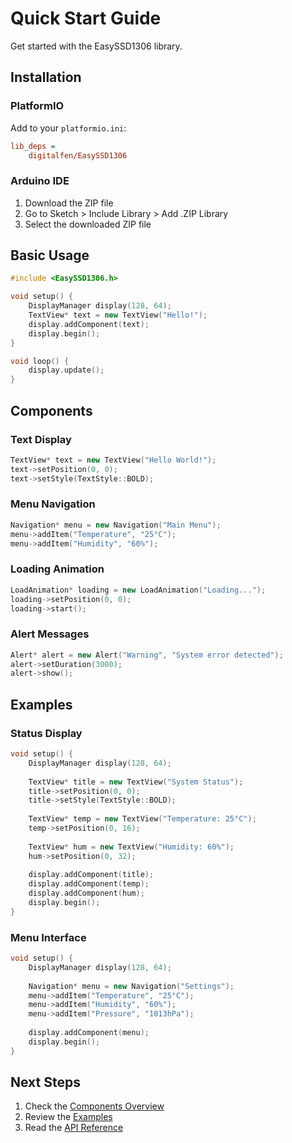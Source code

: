 # Quick Start Guide

Get started with the EasySSD1306 library.

## Installation

### PlatformIO

Add to your `platformio.ini`:

```ini
lib_deps =
    digitalfen/EasySSD1306
```

### Arduino IDE

1. Download the ZIP file
2. Go to Sketch > Include Library > Add .ZIP Library
3. Select the downloaded ZIP file

## Basic Usage

```cpp
#include <EasySSD1306.h>

void setup() {
    DisplayManager display(128, 64);
    TextView* text = new TextView("Hello!");
    display.addComponent(text);
    display.begin();
}

void loop() {
    display.update();
}
```

## Components

### Text Display
```cpp
TextView* text = new TextView("Hello World!");
text->setPosition(0, 0);
text->setStyle(TextStyle::BOLD);
```

### Menu Navigation
```cpp
Navigation* menu = new Navigation("Main Menu");
menu->addItem("Temperature", "25°C");
menu->addItem("Humidity", "60%");
```

### Loading Animation
```cpp
LoadAnimation* loading = new LoadAnimation("Loading...");
loading->setPosition(0, 0);
loading->start();
```

### Alert Messages
```cpp
Alert* alert = new Alert("Warning", "System error detected");
alert->setDuration(3000);
alert->show();
```

## Examples

### Status Display
```cpp
void setup() {
    DisplayManager display(128, 64);
    
    TextView* title = new TextView("System Status");
    title->setPosition(0, 0);
    title->setStyle(TextStyle::BOLD);
    
    TextView* temp = new TextView("Temperature: 25°C");
    temp->setPosition(0, 16);
    
    TextView* hum = new TextView("Humidity: 60%");
    hum->setPosition(0, 32);
    
    display.addComponent(title);
    display.addComponent(temp);
    display.addComponent(hum);
    display.begin();
}
```

### Menu Interface
```cpp
void setup() {
    DisplayManager display(128, 64);
    
    Navigation* menu = new Navigation("Settings");
    menu->addItem("Temperature", "25°C");
    menu->addItem("Humidity", "60%");
    menu->addItem("Pressure", "1013hPa");
    
    display.addComponent(menu);
    display.begin();
}
```

## Next Steps

1. Check the [Components Overview](components/overview.md)
2. Review the [Examples](examples.md)
3. Read the [API Reference](api-reference.md) 